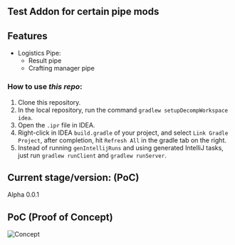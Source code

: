 ## Test Addon for certain pipe mods
## Features
- Logistics Pipe:
    + Result pipe
    + Crafting manager pipe  

[//]: # (    + New upgrade for CM pipe: WIP)

[//]: # (- Applied Energistics 2:  WIP)

[//]: # (- Refined Storage:  WIP  )

### How to use *this repo*:
1. Clone this repository.
2. In the local repository, run the command `gradlew setupDecompWorkspace idea`.
3. Open the `.ipr` file in IDEA.
4. Right-click in IDEA `build.gradle` of your project, and select `Link Gradle Project`, after completion, hit `Refresh All` in the gradle tab on the right.
5. Instead of running `genIntellijRuns` and using generated IntelliJ tasks, just run `gradlew runClient` and `gradlew runServer`.

## Current stage/version: (PoC)
Alpha 0.0.1

## PoC (Proof of Concept)
![Concept](/Stuff/concept.gif)
